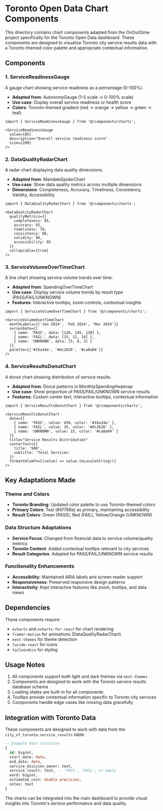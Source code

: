 # Toronto Open Data Chart Components

This directory contains chart components adapted from the OnOurDime project specifically for the Toronto Open Data dashboard. These components are designed to visualize Toronto city service results data with a Toronto-themed color palette and appropriate contextual information.

## Components

### 1. ServiceReadinessGauge
A gauge chart showing service readiness as a percentage (0-100%).
- **Adapted from**: AutonomyGauge (1-5 scale → 0-100% scale)
- **Use case**: Display overall service readiness or health score
- **Colors**: Toronto-themed gradient (red → orange → yellow → green → teal)

```tsx
import { ServiceReadinessGauge } from '@/components/charts';

<ServiceReadinessGauge 
  value={85} 
  description="Overall service readiness score"
  size={200}
/>
```

### 2. DataQualityRadarChart
A radar chart displaying data quality dimensions.
- **Adapted from**: MandateSpiderChart
- **Use case**: Show data quality metrics across multiple dimensions
- **Dimensions**: Completeness, Accuracy, Timeliness, Consistency, Validity, Accessibility

```tsx
import { DataQualityRadarChart } from '@/components/charts';

<DataQualityRadarChart 
  qualityMetrics={{
    completeness: 85,
    accuracy: 92,
    timeliness: 78,
    consistency: 88,
    validity: 90,
    accessibility: 95
  }}
  collapsible={true}
/>
```

### 3. ServiceVolumeOverTimeChart
A line chart showing service volume trends over time.
- **Adapted from**: SpendingOverTimeChart
- **Use case**: Display service volume trends by result type (PASS/FAIL/UNKNOWN)
- **Features**: Interactive tooltips, zoom controls, contextual insights

```tsx
import { ServiceVolumeOverTimeChart } from '@/components/charts';

<ServiceVolumeOverTimeChart 
  monthLabels={['Jan 2024', 'Feb 2024', 'Mar 2024']}
  seriesData={[
    { name: 'PASS', data: [120, 145, 130] },
    { name: 'FAIL', data: [15, 12, 18] },
    { name: 'UNKNOWN', data: [5, 8, 3] }
  ]}
  palette={['#16a34a', '#dc2626', '#ca8a04']}
/>
```

### 4. ServiceResultsDonutChart
A donut chart showing distribution of service results.
- **Adapted from**: Donut patterns in MonthlySpendingHeatmap
- **Use case**: Show proportion of PASS/FAIL/UNKNOWN service results
- **Features**: Custom center text, interactive tooltips, contextual information

```tsx
import { ServiceResultsDonutChart } from '@/components/charts';

<ServiceResultsDonutChart 
  data={[
    { name: 'PASS', value: 450, color: '#16a34a' },
    { name: 'FAIL', value: 35, color: '#dc2626' },
    { name: 'UNKNOWN', value: 15, color: '#ca8a04' }
  ]}
  title="Service Results Distribution"
  centerText={{ 
    title: '500', 
    subtitle: 'Total Services' 
  }}
  formatValueFn={(value) => value.toLocaleString()}
/>
```

## Key Adaptations Made

### Theme and Colors
- **Toronto Branding**: Updated color palette to use Toronto-themed colors
- **Primary Colors**: Teal (#0f766e) as primary, maintaining accessibility
- **Result Colors**: Green (PASS), Red (FAIL), Yellow/Orange (UNKNOWN)

### Data Structure Adaptations
- **Service Focus**: Changed from financial data to service volume/quality metrics
- **Toronto Context**: Added contextual tooltips relevant to city services
- **Result Categories**: Adapted for PASS/FAIL/UNKNOWN service results

### Functionality Enhancements
- **Accessibility**: Maintained ARIA labels and screen reader support
- **Responsiveness**: Preserved responsive design patterns
- **Interactivity**: Kept interactive features like zoom, tooltips, and data views

## Dependencies

These components require:
- `echarts` and `echarts-for-react` for chart rendering
- `framer-motion` for animations (DataQualityRadarChart)
- `next-themes` for theme detection
- `lucide-react` for icons
- `tailwindcss` for styling

## Usage Notes

1. All components support both light and dark themes via `next-themes`
2. Components are designed to work with the Toronto service results database schema
3. Loading states are built-in for all components
4. Tooltips provide contextual information specific to Toronto city services
5. Components handle edge cases like missing data gracefully

## Integration with Toronto Data

These components are designed to work with data from the `city_of_toronto.service_results` table:

```sql
-- Example data structure
{
  id: bigint,
  start_date: date,
  end_date: date,
  service_division_owner: text,
  service_result: text, -- 'PASS', 'FAIL', or empty
  ward: bigint,
  estimated_cost: double precision,
  notes: text
}
```

The charts can be integrated into the main dashboard to provide visual insights into Toronto's service performance and data quality.
